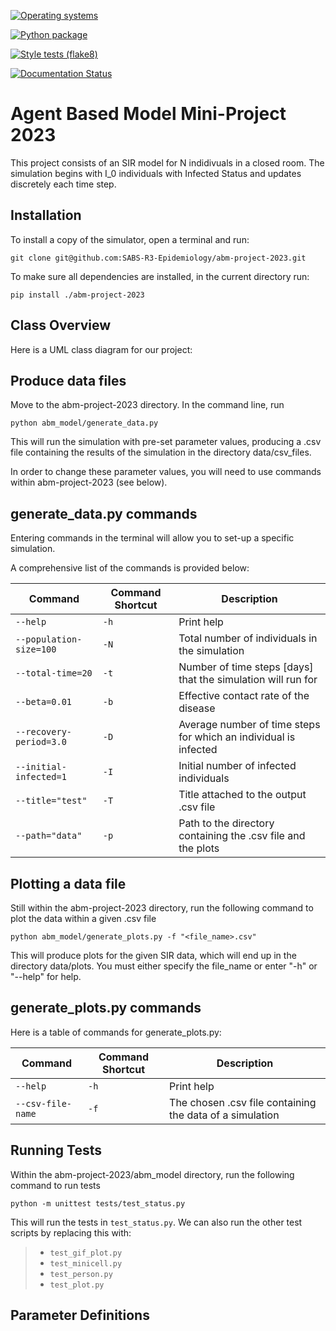 [![Operating systems](https://github.com/SABS-R3-Epidemiology/abm-project-2023/actions/workflows/os_versions.yml/badge.svg)](https://github.com/SABS-R3-Epidemiology/abm-project-2023/actions/workflows/os_versions.yml)

[![Python package](https://github.com/SABS-R3-Epidemiology/abm-project-2023/actions/workflows/python_versions.yml/badge.svg)](https://github.com/SABS-R3-Epidemiology/abm-project-2023/actions/workflows/python_versions.yml)

[![Style tests (flake8)](https://github.com/SABS-R3-Epidemiology/abm-project-2023/actions/workflows/style.yml/badge.svg)](https://github.com/SABS-R3-Epidemiology/abm-project-2023/actions/workflows/style.yml)

[![Documentation Status](https://readthedocs.org/projects/abm-project-2023/badge/?version=latest)](https://abm-project-2023.readthedocs.io/en/latest/?badge=latest)

# Agent Based Model Mini-Project 2023

This project consists of an SIR model for N indidivuals in a closed room. The simulation begins with I_0 individuals with Infected Status and updates discretely each time step.

## Installation

To install a copy of the simulator, open a terminal and run:

	git clone git@github.com:SABS-R3-Epidemiology/abm-project-2023.git

To make sure all dependencies are installed, in the current directory run:

	pip install ./abm-project-2023

## Class Overview

 Here is a UML class diagram for our project:

## Produce data files
Move to the abm-project-2023 directory. In the command line, run

	python abm_model/generate_data.py

This will run the simulation with pre-set parameter values, producing a .csv file containing the results of the simulation in the directory data/csv_files.

In order to change these parameter values, you will need to use commands within abm-project-2023 (see below).

## generate_data.py commands
Entering commands in the terminal will allow you to set-up a specific simulation.

A comprehensive list of the commands is provided below:


|Command|Command Shortcut|Description|
| --- | --- | --- |
|`--help`|`-h`|Print help|
|`--population-size=100`|`-N`|Total number of individuals in the simulation|
|`--total-time=20`|`-t`|Number of time steps [days] that the simulation will run for|
|`--beta=0.01`|`-b`|Effective contact rate of the disease|
|`--recovery-period=3.0`|`-D`|Average number of time steps for which an individual is infected|
|`--initial-infected=1`|`-I`|Initial number of infected individuals|
|`--title="test"`|`-T`|Title attached to the output .csv file|
|`--path="data"`|`-p`|Path to the directory containing the .csv file and the plots|


## Plotting a data file
Still within the abm-project-2023 directory, run the following command to plot the data within a given .csv file

	python abm_model/generate_plots.py -f "<file_name>.csv"

 This will produce plots for the given SIR data, which will end up in the directory data/plots. You must either specify the file_name or enter "-h" or "--help" for help.

## generate_plots.py commands
Here is a table of commands for generate_plots.py:


|Command|Command Shortcut|Description|
| --- | --- | --- |
|`--help`|`-h`|Print help|
|`--csv-file-name`|`-f`|The chosen .csv file containing the data of a simulation|

## Running Tests

Within the abm-project-2023/abm_model directory, run the following command to run tests

	python -m unittest tests/test_status.py

This will run the tests in `test_status.py`. We can also run the other test scripts by replacing this with:

>* `test_gif_plot.py`
>* `test_minicell.py`
>* `test_person.py`
>* `test_plot.py`


## Parameter Definitions


